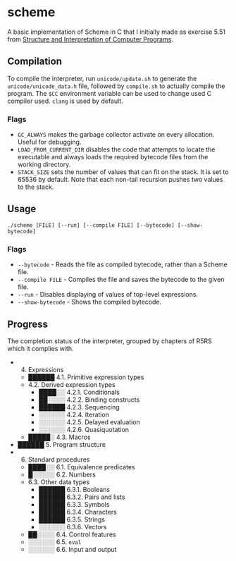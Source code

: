 # scheme

A basic implementation of Scheme in C that I initially made as exercise 5.51 from [Structure and Interpretation of Computer Programs](https://mitpress.mit.edu/sites/default/files/sicp/index.html).

## Compilation
To compile the interpreter, run `unicode/update.sh` to generate the `unicode/unicode_data.h` file, followed by `compile.sh` to actually compile the program.
The `$CC` environment variable can be used to change used C compiler used. `clang` is used by default.

### Flags
- `GC_ALWAYS` makes the garbage collector activate on every allocation. Useful for debugging.
- `LOAD_FROM_CURRENT_DIR` disables the code that attempts to locate the executable and always loads the required bytecode files from the working directory.
- `STACK_SIZE` sets the number of values that can fit on the stack. It is set to 65536 by default. Note that each non-tail recursion pushes two values to the stack.

## Usage
`./scheme [FILE] [--run] [--compile FILE] [--bytecode] [--show-bytecode]`

### Flags
- `--bytecode` - Reads the file as compiled bytecode, rather than a Scheme file.
- `--compile FILE` - Compiles the file and saves the bytecode to the given file.
- `--run` - Disables displaying of values of top-level expressions.
- `--show-bytecode` - Shows the compiled bytecode.

## Progress

The completion status of the interpreter, grouped by chapters of R5RS which it complies with.

- 4. Expressions
    - ██████ 4.1. Primitive expression types
    - 4.2. Derived expression types
        - ████░░ 4.2.1. Conditionals
        - ██░░░░ 4.2.2. Binding constructs
        - ██████ 4.2.3. Sequencing
        - ░░░░░░ 4.2.4. Iteration
        - ░░░░░░ 4.2.5. Delayed evaluation
        - ░░░░░░ 4.2.6. Quasiquotation
    - █████░ 4.3. Macros
- ██████ 5. Program structure
- 6. Standard procedures
    - ████░░ 6.1. Equivalence predicates
    - █░░░░░ 6.2. Numbers
    - 6.3. Other data types
        - ██████ 6.3.1. Booleans
        - ██████ 6.3.2. Pairs and lists
        - ██████ 6.3.3. Symbols
        - ██████ 6.3.4. Characters
        - ██████ 6.3.5. Strings
        - ░░░░░░ 6.3.6. Vectors
    - ██░░░░ 6.4. Control features
    - ░░░░░░ 6.5. `eval`
    - ░░░░░░ 6.6. Input and output
